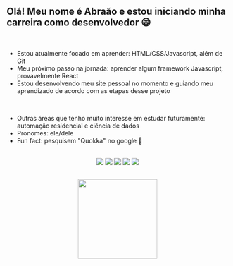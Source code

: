 ## Olá! Meu nome é Abraão e estou iniciando minha carreira como desenvolvedor 😁
</br>

- Estou atualmente focado em aprender: HTML/CSS/Javascript, além de Git
- Meu próximo passo na jornada: aprender algum framework Javascript, provavelmente React
- Estou desenvolvendo meu site pessoal no momento e guiando meu aprendizado de acordo com as etapas desse projeto

</br>

- Outras áreas que tenho muito interesse em estudar futuramente: automação residencial e ciência de dados
- Pronomes: ele/dele
- Fun fact: pesquisem "Quokka" no google 🤣
</br>

<!-- socials -->
  <div align="center">
    <a href="https://twitter.com/abraao_96" target="_blank"><img src="https://img.shields.io/badge/Twitter-1DA1F2?style=for-the-badge&logo=twitter&logoColor=white"  target="_blank"></a>
    <a href="https://t.me/abraao_s" target="_blank"><img src="https://img.shields.io/badge/Telegram-2CA5E0?style=for-the-badge&logo=telegram&logoColor=white"  target="_blank"></a>
  <a href = "mailto:abraaojr1996@gmail.com"><img src="https://img.shields.io/badge/Gmail-D14836?style=for-the-badge&logo=gmail&logoColor=white" target="_blank"></a>
  <a href="https://www.linkedin.com/in/abraao-silva-816675225/" target="_blank"><img src="https://img.shields.io/badge/-LinkedIn-%230077B5?style=for-the-badge&logo=linkedin&logoColor=white" target="_blank"></a> 
    <a href="https://instagram.com/braonis.guitarra" target="_blank"><img src="https://img.shields.io/badge/-Instagram-%23E4405F?style=for-the-badge&logo=instagram&logoColor=white" target="_blank"></a>
  </div>

##

<!-- cards -->
<div align="center">
  <a href="https://github.com/abraao-s">
  <!--
  <img height="180em" src="https://github-readme-stats.vercel.app/api?username=abraao-s&show_icons=true&theme=dracula&include_all_commits=true&count_private=true"/>
  -->
  <img height="180em" src="https://github-readme-stats.vercel.app/api/top-langs/?username=abraao-s&layout=compact&langs_count=7&theme=dracula"/>
</div>
